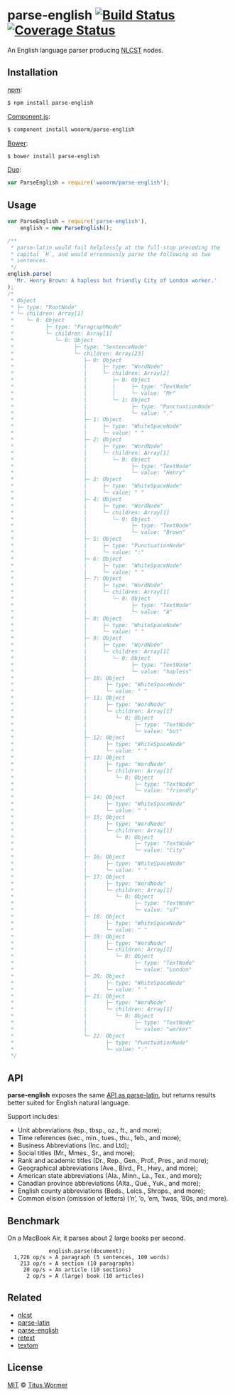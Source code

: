 # parse-english [![Build Status](https://img.shields.io/travis/wooorm/parse-english.svg?style=flat)](https://travis-ci.org/wooorm/parse-english) [![Coverage Status](https://img.shields.io/coveralls/wooorm/parse-english.svg?style=flat)](https://coveralls.io/r/wooorm/parse-english?branch=master)

An English language parser producing [NLCST](https://github.com/wooorm/nlcst) nodes.

## Installation

[npm](https://docs.npmjs.com/cli/install):

```bash
$ npm install parse-english
```

[Component.js](https://github.com/componentjs/component):

```bash
$ component install wooorm/parse-english
```

[Bower](http://bower.io/#install-packages):

```bash
$ bower install parse-english
```

[Duo](http://duojs.org/#getting-started):

```javascript
var ParseEnglish = require('wooorm/parse-english');
```

## Usage

```javascript
var ParseEnglish = require('parse-english'),
    english = new ParseEnglish();

/**
 * parse-latin would fail helplessly at the full-stop preceding the
 * capital `H`, and would erroneously parse the following as two
 * sentences.
 */
english.parse(
  'Mr. Henry Brown: A hapless but friendly City of London worker.'
);
/*
 * Object
 * ├─ type: "RootNode"
 * └─ children: Array[1]
 *    └─ 0: Object
 *          ├─ type: "ParagraphNode"
 *          └─ children: Array[1]
 *             └─ 0: Object
 *                   ├─ type: "SentenceNode"
 *                   └─ children: Array[23]
 *                      ├─ 0: Object
 *                      |     ├─ type: "WordNode"
 *                      |     └─ children: Array[2]
 *                      |        ├─ 0: Object
 *                      |        |     ├─ type: "TextNode"
 *                      |        |     └─ value: "Mr"
 *                      |        └─ 1: Object
 *                      |              ├─ type: "PunctuationNode"
 *                      |              └─ value: "."
 *                      ├─ 1: Object
 *                      |     ├─ type: "WhiteSpaceNode"
 *                      |     └─ value: " "
 *                      ├─ 2: Object
 *                      |     ├─ type: "WordNode"
 *                      |     └─ children: Array[1]
 *                      |        └─ 0: Object
 *                      |              ├─ type: "TextNode"
 *                      |              └─ value: "Henry"
 *                      ├─ 3: Object
 *                      |     ├─ type: "WhiteSpaceNode"
 *                      |     └─ value: " "
 *                      ├─ 4: Object
 *                      |     ├─ type: "WordNode"
 *                      |     └─ children: Array[1]
 *                      |        └─ 0: Object
 *                      |              ├─ type: "TextNode"
 *                      |              └─ value: "Brown"
 *                      ├─ 5: Object
 *                      |     ├─ type: "PunctuationNode"
 *                      |     └─ value: ":"
 *                      ├─ 6: Object
 *                      |     ├─ type: "WhiteSpaceNode"
 *                      |     └─ value: " "
 *                      ├─ 7: Object
 *                      |     ├─ type: "WordNode"
 *                      |     └─ children: Array[1]
 *                      |        └─ 0: Object
 *                      |              ├─ type: "TextNode"
 *                      |              └─ value: "A"
 *                      ├─ 8: Object
 *                      |     ├─ type: "WhiteSpaceNode"
 *                      |     └─ value: " "
 *                      ├─ 9: Object
 *                      |     ├─ type: "WordNode"
 *                      |     └─ children: Array[1]
 *                      |        └─ 0: Object
 *                      |              ├─ type: "TextNode"
 *                      |              └─ value: "hapless"
 *                      ├─ 10: Object
 *                      |      ├─ type: "WhiteSpaceNode"
 *                      |      └─ value: " "
 *                      ├─ 11: Object
 *                      |      ├─ type: "WordNode"
 *                      |      └─ children: Array[1]
 *                      |         └─ 0: Object
 *                      |               ├─ type: "TextNode"
 *                      |               └─ value: "but"
 *                      ├─ 12: Object
 *                      |      ├─ type: "WhiteSpaceNode"
 *                      |      └─ value: " "
 *                      ├─ 13: Object
 *                      |      ├─ type: "WordNode"
 *                      |      └─ children: Array[1]
 *                      |         └─ 0: Object
 *                      |               ├─ type: "TextNode"
 *                      |               └─ value: "friendly"
 *                      ├─ 14: Object
 *                      |      ├─ type: "WhiteSpaceNode"
 *                      |      └─ value: " "
 *                      ├─ 15: Object
 *                      |      ├─ type: "WordNode"
 *                      |      └─ children: Array[1]
 *                      |         └─ 0: Object
 *                      |               ├─ type: "TextNode"
 *                      |               └─ value: "City"
 *                      ├─ 16: Object
 *                      |      ├─ type: "WhiteSpaceNode"
 *                      |      └─ value: " "
 *                      ├─ 17: Object
 *                      |      ├─ type: "WordNode"
 *                      |      └─ children: Array[1]
 *                      |         └─ 0: Object
 *                      |               ├─ type: "TextNode"
 *                      |               └─ value: "of"
 *                      ├─ 18: Object
 *                      |      ├─ type: "WhiteSpaceNode"
 *                      |      └─ value: " "
 *                      ├─ 19: Object
 *                      |      ├─ type: "WordNode"
 *                      |      └─ children: Array[1]
 *                      |         └─ 0: Object
 *                      |               ├─ type: "TextNode"
 *                      |               └─ value: "London"
 *                      ├─ 20: Object
 *                      |      ├─ type: "WhiteSpaceNode"
 *                      |      └─ value: " "
 *                      ├─ 21: Object
 *                      |      ├─ type: "WordNode"
 *                      |      └─ children: Array[1]
 *                      |         └─ 0: Object
 *                      |               ├─ type: "TextNode"
 *                      |               └─ value: "worker"
 *                      └─ 22: Object
 *                             ├─ type: "PunctuationNode"
 *                             └─ value: "."
 */
```

## API

**parse-english** exposes the same [API as parse-latin](https://github.com/wooorm/parse-latin#api "ParseLatin API"), but returns results better suited for English natural language.

Support includes:

* Unit abbreviations (tsp., tbsp., oz., ft., and more);
* Time references (sec., min., tues., thu., feb., and more);
* Business Abbreviations (Inc. and Ltd);
* Social titles (Mr., Mmes., Sr., and more);
* Rank and academic titles (Dr., Rep., Gen., Prof., Pres., and more);
* Geographical abbreviations (Ave., Blvd., Ft., Hwy., and more);
* American state abbreviations (Ala., Minn., La., Tex., and more);
* Canadian province abbreviations (Alta., Qué., Yuk., and more);
* English county abbreviations (Beds., Leics., Shrops., and more);
* Common elision (omission of letters) (’n’, ’o, ’em, ’twas, ’80s, and more).

## Benchmark

On a MacBook Air, it parses about 2 large books per second.

```text
             english.parse(document);
  1,726 op/s » A paragraph (5 sentences, 100 words)
    213 op/s » A section (10 paragraphs)
     20 op/s » An article (10 sections)
      2 op/s » A (large) book (10 articles)
```

## Related

- [nlcst](https://github.com/wooorm/nlcst)
- [parse-latin](https://github.com/wooorm/parse-latin)
- [parse-english](https://github.com/wooorm/parse-english)
- [retext](https://github.com/wooorm/retext)
- [textom](https://github.com/wooorm/textom)

## License

[MIT](LICENSE) © [Titus Wormer](http://wooorm.com)
